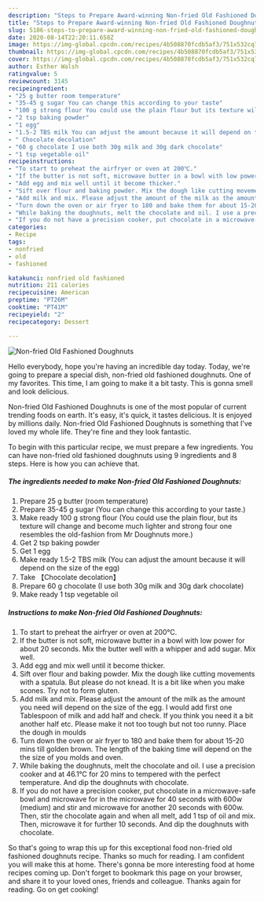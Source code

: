 ```yaml
---
description: "Steps to Prepare Award-winning Non-fried Old Fashioned Doughnuts"
title: "Steps to Prepare Award-winning Non-fried Old Fashioned Doughnuts"
slug: 5106-steps-to-prepare-award-winning-non-fried-old-fashioned-doughnuts
date: 2020-08-14T22:20:11.658Z
image: https://img-global.cpcdn.com/recipes/4b508870fcdb5af3/751x532cq70/non-fried-old-fashioned-doughnuts-recipe-main-photo.jpg
thumbnail: https://img-global.cpcdn.com/recipes/4b508870fcdb5af3/751x532cq70/non-fried-old-fashioned-doughnuts-recipe-main-photo.jpg
cover: https://img-global.cpcdn.com/recipes/4b508870fcdb5af3/751x532cq70/non-fried-old-fashioned-doughnuts-recipe-main-photo.jpg
author: Esther Walsh
ratingvalue: 5
reviewcount: 3145
recipeingredient:
- "25 g butter room temperature"
- "35-45 g sugar You can change this according to your taste"
- "100 g strong flour You could use the plain flour but its texture will change and become much lighter and strong four one resembles the oldfashion from Mr Doughnuts more"
- "2 tsp baking powder"
- "1 egg"
- "1.5-2 TBS milk You can adjust the amount because it will depend on the size of the egg"
- " Chocolate decolation"
- "60 g chocolate I use both 30g milk and 30g dark chocolate"
- "1 tsp vegetable oil"
recipeinstructions:
- "To start to preheat the airfryer or oven at 200℃."
- "If the butter is not soft, microwave butter in a bowl with low power for about 20 seconds. Mix the butter well with a whipper and add sugar. Mix well."
- "Add egg and mix well until it become thicker."
- "Sift over flour and baking powder. Mix the dough like cutting movements with a spatula. But please do not knead. It is a bit like when you make scones. Try not to form gluten."
- "Add milk and mix. Please adjust the amount of the milk as the amount you need will depend on the size of the egg. I would add first one Tablespoon of milk and add half and check. If you think you need it a bit another half etc. Please make it not too tough but not too runny. Place the dough in moulds"
- "Turn down the oven or air fryer to 180 and bake them for about 15-20 mins till golden brown. The length of the baking time will depend on the the size of you molds and oven."
- "While baking the doughnuts, melt the chocolate and oil. I use a precision cooker and at 46.1℃ for 20 mins to tempered with the perfect temperature. And dip the doughnuts with chocolate."
- "If you do not have a precision cooker, put chocolate in a microwave-safe bowl and microwave for in the microwave for 40 seconds with 600w (medium) and stir and microwave for another 20 seconds with 600w. Then, stir the chocolate again and when all melt, add 1 tsp of oil and mix. Then, microwave it for further 10 seconds. And dip the doughnuts with chocolate."
categories:
- Recipe
tags:
- nonfried
- old
- fashioned

katakunci: nonfried old fashioned 
nutrition: 211 calories
recipecuisine: American
preptime: "PT26M"
cooktime: "PT41M"
recipeyield: "2"
recipecategory: Dessert

---
```



![Non-fried Old Fashioned Doughnuts](https://img-global.cpcdn.com/recipes/4b508870fcdb5af3/751x532cq70/non-fried-old-fashioned-doughnuts-recipe-main-photo.jpg)

Hello everybody, hope you're having an incredible day today. Today, we're going to prepare a special dish, non-fried old fashioned doughnuts. One of my favorites. This time, I am going to make it a bit tasty. This is gonna smell and look delicious.



Non-fried Old Fashioned Doughnuts is one of the most popular of current trending foods on earth. It's easy, it's quick, it tastes delicious. It is enjoyed by millions daily. Non-fried Old Fashioned Doughnuts is something that I've loved my whole life. They're fine and they look fantastic.


To begin with this particular recipe, we must prepare a few ingredients. You can have non-fried old fashioned doughnuts using 9 ingredients and 8 steps. Here is how you can achieve that.

<!--inarticleads1-->

##### The ingredients needed to make Non-fried Old Fashioned Doughnuts:

1. Prepare 25 g butter (room temperature)
1. Prepare 35-45 g sugar (You can change this according to your taste.)
1. Make ready 100 g strong flour (You could use the plain flour, but its texture will change and become much lighter and strong four one resembles the old-fashion from Mr Doughnuts more.)
1. Get 2 tsp baking powder
1. Get 1 egg
1. Make ready 1.5-2 TBS milk (You can adjust the amount because it will depend on the size of the egg)
1. Take  【Chocolate decolation】
1. Prepare 60 g chocolate (I use both 30g milk and 30g dark chocolate)
1. Make ready 1 tsp vegetable oil




<!--inarticleads2-->

##### Instructions to make Non-fried Old Fashioned Doughnuts:

1. To start to preheat the airfryer or oven at 200℃.
1. If the butter is not soft, microwave butter in a bowl with low power for about 20 seconds. Mix the butter well with a whipper and add sugar. Mix well.
1. Add egg and mix well until it become thicker.
1. Sift over flour and baking powder. Mix the dough like cutting movements with a spatula. But please do not knead. It is a bit like when you make scones. Try not to form gluten.
1. Add milk and mix. Please adjust the amount of the milk as the amount you need will depend on the size of the egg. I would add first one Tablespoon of milk and add half and check. If you think you need it a bit another half etc. Please make it not too tough but not too runny. Place the dough in moulds
1. Turn down the oven or air fryer to 180 and bake them for about 15-20 mins till golden brown. The length of the baking time will depend on the the size of you molds and oven.
1. While baking the doughnuts, melt the chocolate and oil. I use a precision cooker and at 46.1℃ for 20 mins to tempered with the perfect temperature. And dip the doughnuts with chocolate.
1. If you do not have a precision cooker, put chocolate in a microwave-safe bowl and microwave for in the microwave for 40 seconds with 600w (medium) and stir and microwave for another 20 seconds with 600w. Then, stir the chocolate again and when all melt, add 1 tsp of oil and mix. Then, microwave it for further 10 seconds. And dip the doughnuts with chocolate.




So that's going to wrap this up for this exceptional food non-fried old fashioned doughnuts recipe. Thanks so much for reading. I am confident you will make this at home. There's gonna be more interesting food at home recipes coming up. Don't forget to bookmark this page on your browser, and share it to your loved ones, friends and colleague. Thanks again for reading. Go on get cooking!
